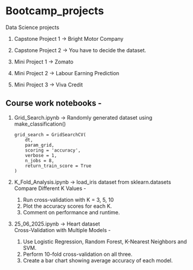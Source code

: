 # Bootcamp_projects
Data Science projects

1. Capstone Project 1  -> Bright Motor Company

2. Capstone Project 2  -> You have to decide the dataset. 

3. Mini Project 1 -> Zomato 

4. Mini Project 2  -> Labour Earning Prediction

5. Mini Project 3  -> Viva Credit

## Course work notebooks -

1. Grid_Search.ipynb -> Randomly generated dataset using make_classification() <br>
    ```
    grid_search = GridSearchCV(
        dt,
        param_grid,
        scoring = 'accuracy',
        verbose = 1,
        n_jobs = 8,
        return_train_score = True
    )
    ```

2. K_Fold_Analysis.ipynb -> load_iris dataset from sklearn.datasets <br>
    Compare Different K Values -
	1. Run cross-validation with K = 3, 5, 10
    2. Plot the accuracy scores for each K.
    3. Comment on performance and runtime.

3. 25_06_2025.ipynb -> Heart dataset <br>
    Cross-Validation with Multiple Models -
	1. Use Logistic Regression, Random Forest, K-Nearest Neighbors and SVM.
	2. Perform 10-fold cross-validation on all three.
	3. Create a bar chart showing average accuracy of each model.
